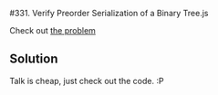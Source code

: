 #331. Verify Preorder Serialization of a Binary Tree.js

Check out [the problem](https://leetcode.com/problems/verify-preorder-serialization-of-a-binary-tree/)

## Solution

Talk is cheap, just check out the code. :P